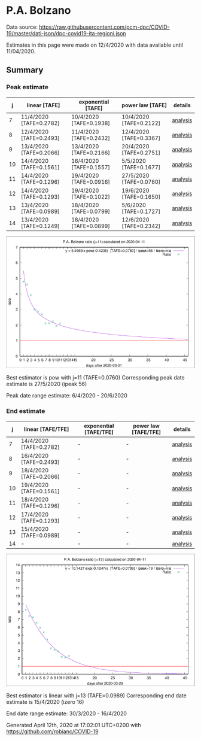 # P.A. Bolzano


Data source: https://raw.githubusercontent.com/pcm-dpc/COVID-19/master/dati-json/dpc-covid19-ita-regioni.json

Estimates in this page were made on 12/4/2020 with data available until 11/04/2020.


## Summary 

### Peak estimate 
|j|linear [TAFE]|exponential [TAFE]|power law [TAFE]|details|
|---|----|-----------|---------|-------|
|7|11/4/2020 [TAFE=0.2782]|10/4/2020 [TAFE=0.1938]|10/4/2020 [TAFE=0.2122]|[analysis](COVID-19_p.a._bolzano_j7_2020-04-11.md)|
|8|12/4/2020 [TAFE=0.2493]|11/4/2020 [TAFE=0.2432]|12/4/2020 [TAFE=0.3367]|[analysis](COVID-19_p.a._bolzano_j8_2020-04-11.md)|
|9|13/4/2020 [TAFE=0.2066]|13/4/2020 [TAFE=0.2166]|20/4/2020 [TAFE=0.2751]|[analysis](COVID-19_p.a._bolzano_j9_2020-04-11.md)|
|10|14/4/2020 [TAFE=0.1561]|16/4/2020 [TAFE=0.1557]|5/5/2020 [TAFE=0.1677]|[analysis](COVID-19_p.a._bolzano_j10_2020-04-11.md)|
|11|14/4/2020 [TAFE=0.1296]|19/4/2020 [TAFE=0.0916]|27/5/2020 [TAFE=0.0760]|[analysis](COVID-19_p.a._bolzano_j11_2020-04-11.md)|
|12|14/4/2020 [TAFE=0.1293]|19/4/2020 [TAFE=0.1022]|19/6/2020 [TAFE=0.1650]|[analysis](COVID-19_p.a._bolzano_j12_2020-04-11.md)|
|13|13/4/2020 [TAFE=0.0989]|18/4/2020 [TAFE=0.0799]|5/6/2020 [TAFE=0.1727]|[analysis](COVID-19_p.a._bolzano_j13_2020-04-11.md)|
|14|13/4/2020 [TAFE=0.1249]|18/4/2020 [TAFE=0.0899]|12/6/2020 [TAFE=0.2342]|[analysis](COVID-19_p.a._bolzano_j14_2020-04-11.md)|

![best peak estimate](COVID-19_p.a._bolzano_j11_2020-04-11.png)

Best estimator is pow with j=11 (TAFE=0.0760)
Corresponding peak date estimate is 27/5/2020 (ipeak 56)


Peak date range estimate: 6/4/2020 - 20/6/2020

### End estimate 
|j|linear [TAFE/TFE]|exponential [TAFE/TFE]|power law [TAFE/TFE]|details|
|---|----|-----------|---------|-------|
|7|14/4/2020 [TAFE=0.2782]|-|-|[analysis](COVID-19_p.a._bolzano_j7_2020-04-11.md)|
|8|16/4/2020 [TAFE=0.2493]|-|-|[analysis](COVID-19_p.a._bolzano_j8_2020-04-11.md)|
|9|18/4/2020 [TAFE=0.2066]|-|-|[analysis](COVID-19_p.a._bolzano_j9_2020-04-11.md)|
|10|19/4/2020 [TAFE=0.1561]|-|-|[analysis](COVID-19_p.a._bolzano_j10_2020-04-11.md)|
|11|18/4/2020 [TAFE=0.1296]|-|-|[analysis](COVID-19_p.a._bolzano_j11_2020-04-11.md)|
|12|17/4/2020 [TAFE=0.1293]|-|-|[analysis](COVID-19_p.a._bolzano_j12_2020-04-11.md)|
|13|15/4/2020 [TAFE=0.0989]|-|-|[analysis](COVID-19_p.a._bolzano_j13_2020-04-11.md)|
|14|-|-|-|[analysis](COVID-19_p.a._bolzano_j14_2020-04-11.md)|

![best zero estimate](COVID-19_p.a._bolzano_j13_2020-04-11.png)

Best estimator is linear with j=13 (TAFE=0.0989)
Corresponding end date estimate is 15/4/2020 (izero 16)


End date range estimate: 30/3/2020 - 16/4/2020

Generated April 12th, 2020 at 17:02:01 UTC+0200 with https://github.com/robianc/COVID-19

